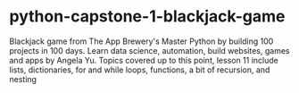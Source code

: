 # python-capstone-1-blackjack-game
Blackjack game from The App Brewery's Master Python by building 100 projects in 100 days. Learn data science, automation, build websites, games and apps by Angela Yu. Topics covered up to this point, lesson 11 include lists, dictionaries, for and while loops, functions, a bit of recursion, and nesting
